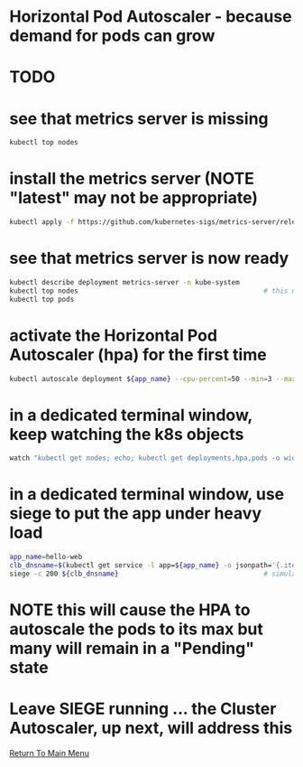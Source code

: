 # Horizontal Pod Autoscaler - because demand for pods can grow

# TODO

# see that metrics server is missing
```bash
kubectl top nodes
```

# install the metrics server (NOTE "latest" may not be appropriate)
```bash
kubectl apply -f https://github.com/kubernetes-sigs/metrics-server/releases/latest/download/components.yaml
```

# see that metrics server is now ready
```bash
kubectl describe deployment metrics-server -n kube-system
kubectl top nodes                                              # this may take a minute to produce results
kubectl top pods
```

# activate the Horizontal Pod Autoscaler (hpa) for the first time
```bash
kubectl autoscale deployment ${app_name} --cpu-percent=50 --min=3 --max=25
```

# in a dedicated terminal window, keep watching the k8s objects
```bash
watch "kubectl get nodes; echo; kubectl get deployments,hpa,pods -o wide"
```

# in a dedicated terminal window, use siege to put the app under heavy load
```bash
app_name=hello-web
clb_dnsname=$(kubectl get service -l app=${app_name} -o jsonpath='{.items[0].status.loadBalancer.ingress[0].hostname}')
siege -c 200 ${clb_dnsname}                                    # simulate 200 concurrent users
```

# NOTE this will cause the HPA to autoscale the pods to its max but many will remain in a "Pending" state
# Leave SIEGE running ... the Cluster Autoscaler, up next, will address this

[Return To Main Menu](/README.md)
